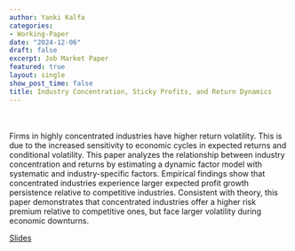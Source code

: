 ```yaml
---
author: Yanki Kalfa
categories:
- Working-Paper
date: "2024-12-06"
draft: false
excerpt: Job Market Paper
featured: true
layout: single
show_post_time: false
title: Industry Concentration, Sticky Profits, and Return Dynamics
---
```


\
\
Firms in highly concentrated industries have higher return volatility. This is due to the increased sensitivity to economic cycles in expected returns and conditional volatility.  This paper analyzes the relationship between industry concentration and returns by estimating a dynamic factor model with systematic and industry-specific factors. Empirical findings show that concentrated industries experience larger expected profit growth persistence relative to competitive industries. Consistent with theory, this paper demonstrates that concentrated industries offer a higher risk premium relative to competitive ones, but face larger volatility during economic downturns.

[Slides](https://www.yankikalfa.com/discussions/mfa/kalfa_discussion_mfa.pdf)



